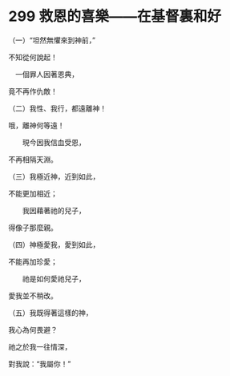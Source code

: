 # 299 救恩的喜樂——在基督裏和好

（一）“坦然無懼來到神前，”

不知從何說起！

　一個罪人因著恩典，

竟不再作仇敵！

（二）我性、我行，都遠離神！

哦，離神何等遠！

　　現今因我信血受恩，

不再相隔天淵。

（三）我極近神，近到如此，

不能更加相近；

　　我因藉著祂的兒子，

得像子那麼親。

（四）神極愛我，愛到如此，

不能再加珍愛；

　　祂是如何愛祂兒子，

愛我並不稍改。

（五）我既得著這樣的神，

我心為何畏避？

祂之於我一往情深，

對我說：“我屬你！”

